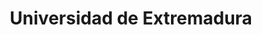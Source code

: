 ---
title: "Universidad de Extremadura"
external_link: "https://www.unex.es/organizacion/servicios-universitarios/oficinas/calidad/calidad/sistema-interno-de-garantia-de-calidad/curso-20-21-adaptacion-nueva-normalidad-covid-19"
type: "extremadura"
file_title: "Acuerdo Adaptación Enseñanza"
file_link: "https://www.unex.es/organizacion/gobierno/vicerrectorados/vicecal/archivos/ficheros/ficheros-covid-19/nueva-normalidad-covid19/P_3_1_Plan_curso_20_21_Aprobado_CdG.pdf"
---